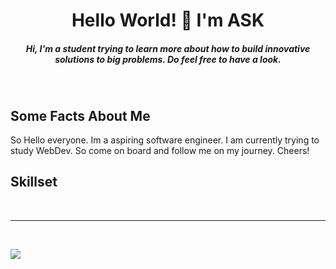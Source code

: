<h1 align="center">Hello World! 👋 I'm ASK</h1>

<h5 align="center">Hi, I'm a student trying to learn more about how to build innovative solutions to big problems. Do feel free to have a look.</h5><br>

<h2 align="left">Some Facts About Me</h2>
<p>So Hello everyone. Im a aspiring software engineer. I am currently trying to study WebDev. So come on board and follow me on my journey. Cheers!</p>

<h2 align="left">Skillset</h2>

<br><hr><br>

<img align="left" src="https://komarev.com/ghpvc/?username=energelpen&label=Profile%20views&color=0e75b6&style=flat" />
